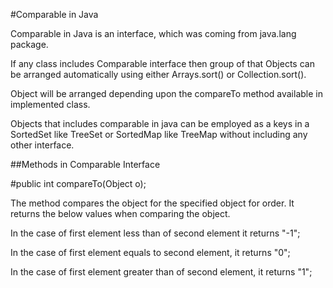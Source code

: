 #Comparable in Java


Comparable in Java is an interface, which was coming from java.lang package.

If any class includes Comparable interface then group of that Objects can be arranged automatically using either Arrays.sort() or Collection.sort(). 


Object will be arranged depending upon the compareTo method available in implemented class. 

Objects that includes comparable in java can be employed as a keys in a SortedSet like TreeSet or SortedMap like TreeMap without including any other interface.

##Methods in Comparable Interface


#public int compareTo(Object o);

The method compares the object for the specified object for order. It returns the below values when comparing the object.

In the case of first element less than of second element  it returns   "-1";

In the case of first element equals to second element, it returns   "0";


In the case of first element greater than of second element, it returns   "1";